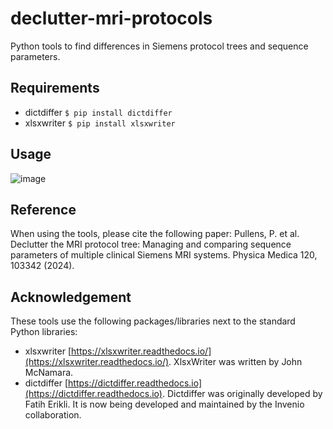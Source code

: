 # declutter-mri-protocols
Python tools to find differences in Siemens protocol trees and sequence parameters. 

## Requirements

- dictdiffer `$ pip install dictdiffer` 
- xlsxwriter `$ pip install xlsxwriter`

## Usage

![image](https://github.com/GIfMI/declutter-mri-protocols/assets/15831740/22347ca2-0318-4e09-816e-36e64ba3c5c5)


## Reference

When using the tools, please cite the following paper: Pullens, P. et al. Declutter the MRI protocol tree: Managing and comparing sequence parameters of multiple clinical Siemens MRI systems. Physica Medica 120, 103342 (2024).

## Acknowledgement

These tools use the following packages/libraries next to the standard Python libraries:

- xlsxwriter [https://xlsxwriter.readthedocs.io/](https://xlsxwriter.readthedocs.io/). XlsxWriter was written by John McNamara.
- dictdiffer [https://dictdiffer.readthedocs.io](https://dictdiffer.readthedocs.io). Dictdiffer was originally developed by Fatih Erikli. It is now being developed and maintained by the Invenio collaboration. 
